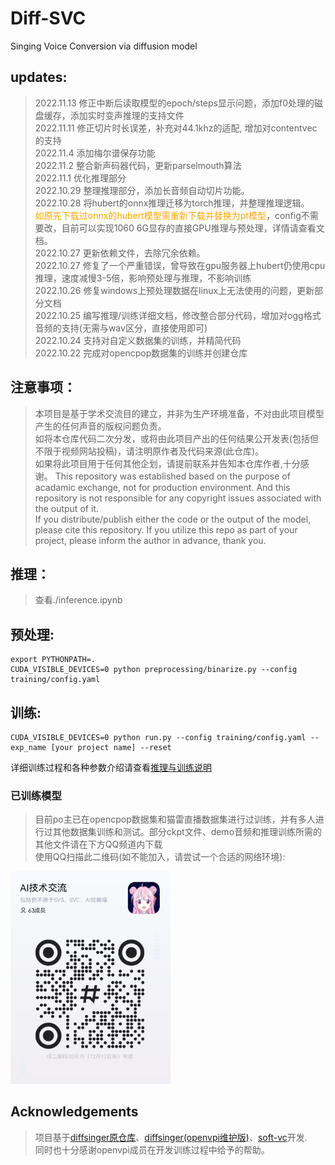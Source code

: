 # Diff-SVC
Singing Voice Conversion via diffusion model

## updates:
>2022.11.13 修正中断后读取模型的epoch/steps显示问题，添加f0处理的磁盘缓存，添加实时变声推理的支持文件\
2022.11.11 修正切片时长误差，补充对44.1khz的适配, 增加对contentvec的支持\
2022.11.4 添加梅尔谱保存功能\
2022.11.2 整合新声码器代码，更新parselmouth算法\
2022.11.1 优化推理部分\
2022.10.29 整理推理部分，添加长音频自动切片功能。\
2022.10.28 将hubert的onnx推理迁移为torch推理，并整理推理逻辑。\
<font color=#FFA500>如原先下载过onnx的hubert模型需重新下载并替换为pt模型</font>，config不需要改，目前可以实现1060 6G显存的直接GPU推理与预处理，详情请查看文档。\
2022.10.27 更新依赖文件，去除冗余依赖。\
2022.10.27 修复了一个严重错误，曾导致在gpu服务器上hubert仍使用cpu推理，速度减慢3-5倍，影响预处理与推理，不影响训练\
2022.10.26 修复windows上预处理数据在linux上无法使用的问题，更新部分文档\
2022.10.25 编写推理/训练详细文档，修改整合部分代码，增加对ogg格式音频的支持(无需与wav区分，直接使用即可)\
2022.10.24 支持对自定义数据集的训练，并精简代码\
2022.10.22 完成对opencpop数据集的训练并创建仓库

## 注意事项：
>本项目是基于学术交流目的建立，并非为生产环境准备，不对由此项目模型产生的任何声音的版权问题负责。\
如将本仓库代码二次分发，或将由此项目产出的任何结果公开发表(包括但不限于视频网站投稿)，请注明原作者及代码来源(此仓库)。\
如果将此项目用于任何其他企划，请提前联系并告知本仓库作者,十分感谢。
>This repository was established based on the purpose of acadamic exchange, not for production environment. And this repository is not responsible for any copyright issues associated with the output of it.\
If you distribute/publish either the code or the output of the model, please cite this repository.
If you utilize this repo as part of your project, please inform the author in advance, thank you.

## 推理：

>查看./inference.ipynb


## 预处理:
```
export PYTHONPATH=.
CUDA_VISIBLE_DEVICES=0 python preprocessing/binarize.py --config training/config.yaml
```
## 训练:
```
CUDA_VISIBLE_DEVICES=0 python run.py --config training/config.yaml --exp_name [your project name] --reset 
```
详细训练过程和各种参数介绍请查看[推理与训练说明](./doc/train_and_inference.markdown)
### 已训练模型
>目前po主已在opencpop数据集和猫雷直播数据集进行过训练，并有多人进行过其他数据集训练和测试。部分ckpt文件、demo音频和推理训练所需的其他文件请在下方QQ频道内下载\
使用QQ扫描此二维码(如不能加入，请尝试一个合适的网络环境):
<img src="./ckpt.jpg" width=256/>

## Acknowledgements
>项目基于[diffsinger原仓库](https://github.com/MoonInTheRiver/DiffSinger)、[diffsinger(openvpi维护版)](https://github.com/openvpi/DiffSinger)、[soft-vc](https://github.com/bshall/soft-vc)开发.\
同时也十分感谢openvpi成员在开发训练过程中给予的帮助。
